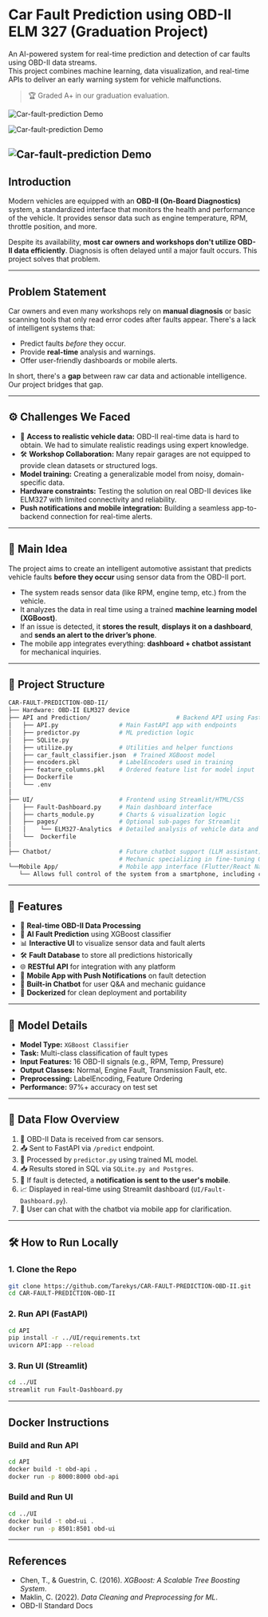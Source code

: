 
# Car Fault Prediction using OBD-II ELM 327 (Graduation Project)

An AI-powered system for real-time prediction and detection of car faults using OBD-II data streams.  
This project combines machine learning, data visualization, and real-time APIs to deliver an early warning system for vehicle malfunctions.

> 🏆 Graded A+ in our graduation evaluation.

![Car-fault-prediction Demo](assets/dashboard0.png)

![Car-fault-prediction Demo](assets/SMS_Notification.jpg) 

![Car-fault-prediction Demo](assets/Mobile_App.jpg) 
---

## Introduction

Modern vehicles are equipped with an **OBD-II (On-Board Diagnostics)** system, a standardized interface that monitors the health and performance of the vehicle. It provides sensor data such as engine temperature, RPM, throttle position, and more.

Despite its availability, **most car owners and workshops don't utilize OBD-II data efficiently**. Diagnosis is often delayed until a major fault occurs. This project solves that problem.

---

## Problem Statement

Car owners and even many workshops rely on **manual diagnosis** or basic scanning tools that only read error codes after faults appear. There's a lack of intelligent systems that:

- Predict faults *before* they occur.
- Provide **real-time** analysis and warnings.
- Offer user-friendly dashboards or mobile alerts.

In short, there's a **gap** between raw car data and actionable intelligence.  
Our project bridges that gap.

---

## ⚙️ Challenges We Faced

- 🔧 **Access to realistic vehicle data:** OBD-II real-time data is hard to obtain. We had to simulate realistic readings using expert knowledge.
- 🛠️ **Workshop Collaboration:** Many repair garages are not equipped to provide clean datasets or structured logs.
-  **Model training:** Creating a generalizable model from noisy, domain-specific data.
- **Hardware constraints:** Testing the solution on real OBD-II devices like ELM327 with limited connectivity and reliability.
- **Push notifications and mobile integration:** Building a seamless app-to-backend connection for real-time alerts.

---

## 📌 Main Idea

The project aims to create an intelligent automotive assistant that predicts vehicle faults **before they occur** using sensor data from the OBD-II port.

- The system reads sensor data (like RPM, engine temp, etc.) from the vehicle.
- It analyzes the data in real time using a trained **machine learning model (XGBoost)**.
- If an issue is detected, it **stores the result**, **displays it on a dashboard**, and **sends an alert to the driver’s phone**.
- The mobile app integrates everything: **dashboard + chatbot assistant** for mechanical inquiries.
  
---

## 📁 Project Structure

```bash
CAR-FAULT-PREDICTION-OBD-II/
├── Hardware: OBD-II ELM327 device
├── API and Prediction/                        # Backend API using FastAPI
│   ├── API.py                 # Main FastAPI app with endpoints
│   ├── predictor.py           # ML prediction logic
│   ├── SQLite.py              
│   ├── utilize.py             # Utilities and helper functions
│   ├── car_fault_classifier.json  # Trained XGBoost model
│   ├── encoders.pkl           # LabelEncoders used in training
│   ├── feature_columns.pkl    # Ordered feature list for model input
│   ├── Dockerfile
│   └── .env
│
├── UI/                        # Frontend using Streamlit/HTML/CSS
│   ├── Fault-Dashboard.py     # Main dashboard interface
│   ├── charts_module.py       # Charts & visualization logic
│   ├── pages/                 # Optional sub-pages for Streamlit
│   │    └── ELM327-Analytics  # Detailed analysis of vehicle data and prediction data.
│   └──  Dockerfile
│
├── Chatbot/                   # Future chatbot support (LLM assistant)
                               # Mechanic specializing in fine-tuning Qwen2.5B <Unsloth>
└──Mobile App/                 # Mobile app interface (Flutter/React Native)
   └── Allows full control of the system from a smartphone, including chatbots, payment, and turning the device ON and OFF - OBD-II ELM 327 device.
```

---

## 🚀 Features

- 🔌 **Real-time OBD-II Data Processing**
- 🤖 **AI Fault Prediction** using XGBoost classifier
- 📊 **Interactive UI** to visualize sensor data and fault alerts
- 🛠️ **Fault Database** to store all predictions historically
- 🌐 **RESTful API** for integration with any platform
- 📱 **Mobile App with Push Notifications** on fault detection
- 💬 **Built-in Chatbot** for user Q&A and mechanic guidance
- 🐳 **Dockerized** for clean deployment and portability

---

## 🧠 Model Details

- **Model Type:** `XGBoost Classifier`
- **Task:** Multi-class classification of fault types
- **Input Features:** 16 OBD-II signals (e.g., RPM, Temp, Pressure)
- **Output Classes:** Normal, Engine Fault, Transmission Fault, etc.
- **Preprocessing:** LabelEncoding, Feature Ordering
- **Performance:** 97%+ accuracy on test set

---

## 🔄 Data Flow Overview

1. 🚗 OBD-II Data is received from car sensors.
2. 📤 Sent to FastAPI via `/predict` endpoint.
3. 🤖 Processed by `predictor.py` using trained ML model.
4. 📥 Results stored in SQL via `SQLite.py and Postgres`.
5. 📲 If fault is detected, a **notification is sent to the user's mobile**.
6. 📈 Displayed in real-time using Streamlit dashboard (`UI/Fault-Dashboard.py`).
7. 💬 User can chat with the chatbot via mobile app for clarification.

---

## 🛠️ How to Run Locally

### 1. Clone the Repo
```bash
git clone https://github.com/Tarekys/CAR-FAULT-PREDICTION-OBD-II.git
cd CAR-FAULT-PREDICTION-OBD-II
```

### 2. Run API (FastAPI)
```bash
cd API
pip install -r ../UI/requirements.txt
uvicorn API:app --reload
```

### 3. Run UI (Streamlit)
```bash
cd ../UI
streamlit run Fault-Dashboard.py
```

---

## Docker Instructions
### Build and Run API
```bash
cd API
docker build -t obd-api .
docker run -p 8000:8000 obd-api
```

### Build and Run UI
```bash
cd ../UI
docker build -t obd-ui .
docker run -p 8501:8501 obd-ui
```

---

## References

- Chen, T., & Guestrin, C. (2016). *XGBoost: A Scalable Tree Boosting System*.
- Maklin, C. (2022). *Data Cleaning and Preprocessing for ML*.
- OBD-II Standard Docs

